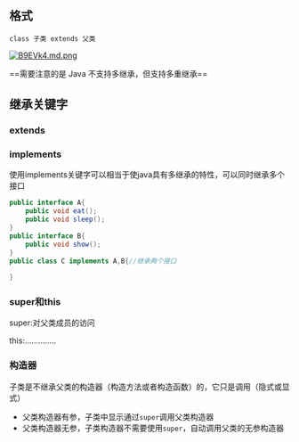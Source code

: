 ## 格式

`class 子类 extends 父类`

<a href="https://imgchr.com/i/B9EVk4"><img src="https://s1.ax1x.com/2020/10/20/B9EVk4.md.png" alt="B9EVk4.md.png" border="0"></a>

==需要注意的是 Java 不支持多继承，但支持多重继承==

## 继承关键字

### extends

### implements

使用implements关键字可以相当于使java具有多继承的特性，可以同时继承多个接口

```java
public interface A{
    public void eat();
    public void sleep();
}
public interface B{
    public void show();
}
public class C implements A,B{//继承两个接口
    
}
```

### super和this

super:对父类成员的访问

this:..............

### 构造器

子类是不继承父类的构造器（构造方法或者构造函数）的，它只是调用（隐式或显式）

- 父类构造器有参，子类中显示通过`super`调用父类构造器
- 父类构造器无参，子类构造器不需要使用`super`，自动调用父类的无参构造器





































